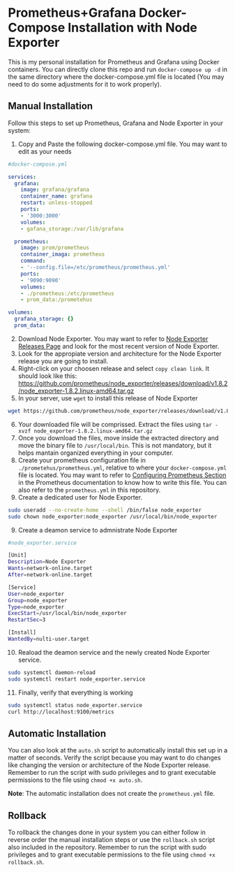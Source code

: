 # Prometheus+Grafana Docker-Compose Installation with Node Exporter

This is my personal installation for Prometheus and Grafana using Docker containers.
You can directly clone this repo and run `docker-compose up -d` in the same directory where the docker-compose.yml file is located (You may need to do some adjustments for it to work properly).

## Manual Installation

Follow this steps to set up Prometheus, Grafana and Node Exporter in your system:

1. Copy and Paste the following docker-compose.yml file. You may want to edit as your needs
```yml
#docker-compose.yml

services:
  grafana:
    image: grafana/grafana
    container_name: grafana
    restart: unless-stopped
    ports:
    - '3000:3000'
    volumes:
    - gafana_storage:/var/lib/grafana

  prometheus:
    image: prom/prometheus
    container_imaga: prometheus
    command:
    - '--config.file=/etc/prometheus/prometheus.yml'
    ports:
    - '9090:9090'
    volumes:
    - ./prometheus:/etc/prometheus
    - prom_data:/prometehus

volumes:
  grafana_storage: {}
  prom_data:
```
2. Download Node Exporter. You may want to refer to [Node Exporter Releases Page](https://github.com/prometheus/node_exporter/releases/) and look for the most recent version of Node Exporter.
3. Look for the appropiate version and architecture for the Node Exporter release you are going to install.
4. Right-click on your choosen release and select `copy clean link`. It should look like this: https://github.com/prometheus/node_exporter/releases/download/v1.8.2/node_exporter-1.8.2.linux-amd64.tar.gz
5. In your server, use `wget` to install this release of Node Exporter
```bash
wget https://github.com/prometheus/node_exporter/releases/download/v1.8.2/node_exporter-1.8.2.linux-amd64.tar.gz
```
6. Your downloaded file will be comprissed. Extract the files using `tar -xvzf node_exporter-1.8.2.linux-amd64.tar.gz`
7. Once you download the files, move inside the extracted directory and move the binary file to `/usr/local/bin`. This is not mandatory, but it helps mantain organized everything in your computer.
8. Create your prometheus configuration file in `./prometehus/prometheus.yml`, relative to where your `docker-compose.yml` file is located. You may want to refer to [Configuring Prometheus Section](https://prometheus.io/docs/introduction/first_steps/#configuring-prometheus) in the Prometheus documentation to know how to write this file. You can also refer to the `prometheus.yml` in this repository.
9. Create a dedicated user for Node Exporter.
```bash
sudo useradd --no-create-home --shell /bin/false node_exporter
sudo chown node_exporter:node_exporter /usr/local/bin/node_exporter
```
9. Create a deamon service to admnistrate Node Exporter
```bash
#node_exporter.service

[Unit]
Description=Node Exporter
Wants=network-online.target
After=network-online.target

[Service]
User=node_exporter
Group=node_exporter
Type=node_exporter
ExecStart=/usr/local/bin/node_exporter
RestartSec=3

[Install]
WantedBy=nulti-user.target
```
10. Reaload the deamon service and the newly created Node Exporter service.
```bash
sudo systemctl daemon-reload
sudo systemctl restart node_exporter.service
```
11. Finally, verify that everything is working
```bash
sudo systemctl status node_exporter.service
curl http://localhost:9100/metrics
```

## Automatic Installation

You can also look at the `auto.sh` script to automatically install this set up in a matter of seconds. Verify the script because you may want to do changes like changing the version or architecture of the Node Exporter release. Remember to run the script with sudo privileges and to grant executable permissions to the file using `chmod +x auto.sh`.

**Note**: The automatic installation does not create the `prometheus.yml` file.

## Rollback

To rollback the changes done in your system you can either follow in reverse order the manual installation steps or use the `rollback.sh` script also included in the repository. Remember to run the script with sudo privileges and to grant executable permissions to the file using `chmod +x rollback.sh`.
